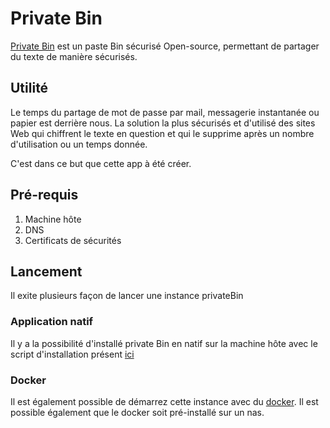 # Private Bin

[Private Bin](https://privatebin.info/) est un paste Bin sécurisé Open-source, permettant de partager du texte de manière sécurisés.

## Utilité 
Le temps du partage de mot de passe par mail, messagerie instantanée ou papier est derrière nous. La solution la plus sécurisés et d'utilisé des sites Web qui chiffrent le texte en question et qui le supprime après un nombre d'utilisation ou un temps donnée.

C'est dans ce but que cette app à été créer. 

## Pré-requis

1. Machine hôte
2. DNS
3. Certificats de sécurités

## Lancement

Il exite plusieurs façon de lancer une instance privateBin

### Application natif
Il y a la possibilité d'installé private Bin en natif sur la machine hôte avec le script d'installation présent [ici](https://doc.cclaudel.fr/apps/privatebin/installation.sh)

### Docker
Il est également possible de démarrez cette instance avec du [docker](https://doc.cclaudel.fr/docker/). Il est possible également que le docker soit pré-installé sur un nas.
